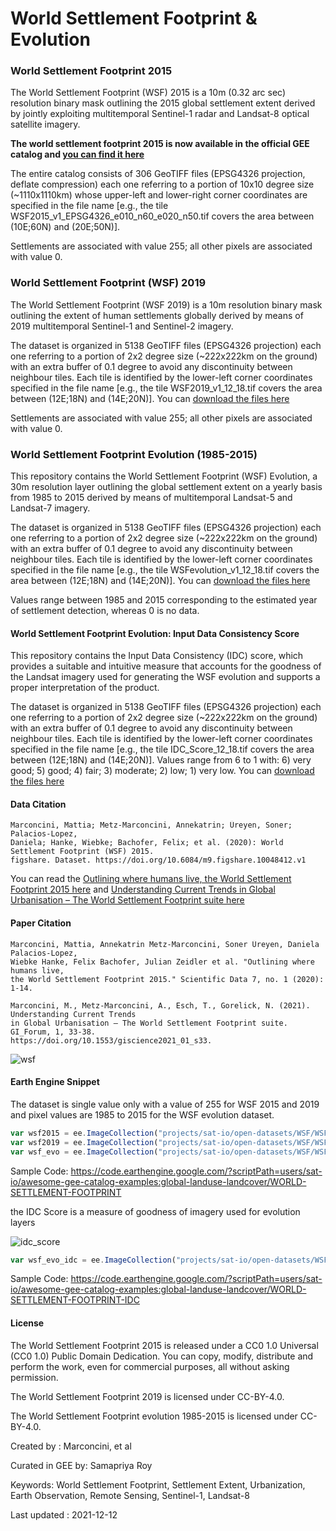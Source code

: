 # World Settlement Footprint & Evolution

### World Settlement Footprint 2015

The World Settlement Footprint (WSF) 2015 is a 10m (0.32 arc sec) resolution binary mask outlining the 2015 global settlement extent derived by jointly exploiting multitemporal Sentinel-1 radar and Landsat-8 optical satellite imagery.

**The world settlement footprint 2015 is now available in the official GEE catalog and [you can find it here](https://developers.google.com/earth-engine/datasets/catalog/DLR_WSF_WSF2015_v1)**

The entire catalog consists of 306 GeoTIFF files (EPSG4326 projection, deflate compression) each one referring to a portion of 10x10 degree size (~1110x1110km) whose upper-left and lower-right corner coordinates are specified in the file name [e.g., the tile WSF2015_v1_EPSG4326_e010_n60_e020_n50.tif covers the area between (10E;60N) and (20E;50N)].

Settlements are associated with value 255; all other pixels are associated with value 0.


### World Settlement Footprint (WSF) 2019

The World Settlement Footprint (WSF 2019) is a 10m resolution binary mask outlining the extent of human settlements globally derived by means of 2019 multitemporal Sentinel-1 and Sentinel-2 imagery.

The dataset is organized in 5138 GeoTIFF files (EPSG4326 projection) each one referring to a portion of 2x2 degree size (~222x222km on the ground) with an extra buffer of 0.1 degree to avoid any discontinuity between neighbour tiles. Each tile is identified by the lower-left corner coordinates specified in the file name [e.g., the tile WSF2019_v1_12_18.tif covers the area between (12E;18N) and (14E;20N)]. You can [download the files here](https://download.geoservice.dlr.de/WSF2019/files/)

Settlements are associated with value 255; all other pixels are associated with value 0.

### World Settlement Footprint Evolution (1985-2015)

This repository contains the World Settlement Footprint (WSF) Evolution, a 30m resolution layer outlining the global settlement extent on a yearly basis from 1985 to 2015 derived by means of multitemporal Landsat-5 and Landsat-7 imagery.

The dataset is organized in 5138 GeoTIFF files (EPSG4326 projection) each one referring to a portion of 2x2 degree size (~222x222km on the ground) with an extra buffer of 0.1 degree to avoid any discontinuity between neighbour tiles. Each tile is identified by the lower-left corner coordinates specified in the file name [e.g., the tile WSFevolution_v1_12_18.tif covers the area between (12E;18N) and (14E;20N)]. You can [download the files here](https://download.geoservice.dlr.de/WSF_EVO/files/)

Values range between 1985 and 2015 corresponding to the estimated year of settlement detection, whereas 0 is no data.

#### World Settlement Footprint Evolution: Input Data Consistency Score

This repository contains the Input Data Consistency (IDC) score, which provides a suitable and intuitive measure that accounts for the goodness of the Landsat imagery used for generating the WSF evolution and supports a proper interpretation of the product.

The dataset is organized in 5138 GeoTIFF files (EPSG4326 projection) each one referring to a portion of 2x2 degree size (~222x222km on the ground) with an extra buffer of 0.1 degree to avoid any discontinuity between neighbour tiles. Each tile is identified by the lower-left corner coordinates specified in the file name [e.g., the tile IDC_Score_12_18.tif covers the area between (12E;18N) and (14E;20N)].
Values range from 6 to 1 with: 6) very good; 5) good; 4) fair; 3) moderate; 2) low; 1) very low. You can [download the files here](https://download.geoservice.dlr.de/WSF_EVO/files/idcscore/)


#### Data Citation

```
Marconcini, Mattia; Metz-Marconcini, Annekatrin; Üreyen, Soner; Palacios-Lopez,
Daniela; Hanke, Wiebke; Bachofer, Felix; et al. (2020): World Settlement Footprint (WSF) 2015.
figshare. Dataset. https://doi.org/10.6084/m9.figshare.10048412.v1
```

You can read the [Outlining where humans live, the World Settlement Footprint 2015 here](https://www.nature.com/articles/s41597-020-00580-5) and [Understanding Current Trends
in Global Urbanisation – The World Settlement Footprint suite here](https://austriaca.at/0xc1aa5576_0x003c9b4c.pdf)

#### Paper Citation

```
Marconcini, Mattia, Annekatrin Metz-Marconcini, Soner Üreyen, Daniela Palacios-Lopez,
Wiebke Hanke, Felix Bachofer, Julian Zeidler et al. "Outlining where humans live,
the World Settlement Footprint 2015." Scientific Data 7, no. 1 (2020): 1-14.

Marconcini, M., Metz-Marconcini, A., Esch, T., Gorelick, N. (2021). Understanding Current Trends
in Global Urbanisation – The World Settlement Footprint suite. GI_Forum, 1, 33-38.
https://doi.org/10.1553/giscience2021_01_s33.
```

![wsf](https://user-images.githubusercontent.com/6677629/143169273-5acbf695-fd6e-44eb-af47-f5109bbbeab1.gif)


#### Earth Engine Snippet

The dataset is single value only with a value of 255 for WSF 2015 and 2019 and pixel values are 1985 to 2015 for the WSF evolution dataset.

```js
var wsf2015 = ee.ImageCollection("projects/sat-io/open-datasets/WSF/WSF_2015");
var wsf2019 = ee.ImageCollection("projects/sat-io/open-datasets/WSF/WSF_2019");
var wsf_evo = ee.ImageCollection("projects/sat-io/open-datasets/WSF/WSF_EVO");
```


Sample Code: https://code.earthengine.google.com/?scriptPath=users/sat-io/awesome-gee-catalog-examples:global-landuse-landcover/WORLD-SETTLEMENT-FOOTPRINT


the IDC Score is a measure of goodness of imagery used for evolution layers

![idc_score](https://user-images.githubusercontent.com/6677629/145706624-62d588c6-eb88-4483-8638-243a8a7f697e.png)


```js
var wsf_evo_idc = ee.ImageCollection("projects/sat-io/open-datasets/WSF/WSF_EVO_IDC");
```

Sample Code: https://code.earthengine.google.com/?scriptPath=users/sat-io/awesome-gee-catalog-examples:global-landuse-landcover/WORLD-SETTLEMENT-FOOTPRINT-IDC

#### License
The World Settlement Footprint 2015 is released under a CC0 1.0 Universal (CC0 1.0) Public Domain Dedication. You can copy, modify, distribute and perform the work, even for commercial purposes, all without asking permission.

The World Settlement Footprint 2019 is licensed under CC-BY-4.0.

The World Settlement Footprint evolution 1985-2015 is licensed under CC-BY-4.0.

Created by : Marconcini, et al

Curated in GEE by: Samapriya Roy

Keywords: World Settlement Footprint, Settlement Extent, Urbanization, Earth Observation, Remote Sensing, Sentinel-1, Landsat-8

Last updated : 2021-12-12

